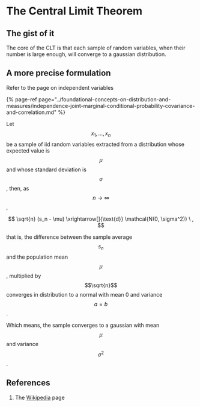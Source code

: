 # The Central Limit Theorem

## The gist of it

The core of the CLT is that each sample of random variables, when their number is large enough, will converge to a gaussian distribution.

## A more precise formulation

Refer to the page on independent variables

{% page-ref page="../foundational-concepts-on-distribution-and-measures/independence-joint-marginal-conditional-probability-covariance-and-correlation.md" %}

Let $${x_1, \ldots, x_n }$$ be a sample of iid random variables extracted from a distribution whose expected value is $$\mu$$ and whose standard deviation is $$\sigma$$ , then, as $$n \to \infty$$ ,

$$
\sqrt{n} (s_n - \mu) \xrightarrow[]{\text{d}} \mathcal{N(0, \sigma^2)} \ ,
$$

that is, the difference between the sample average $$s_n$$ and the population mean $$\mu$$ , multiplied by $$\sqrt{n}$$ converges in distribution to a normal with mean 0 and variance $$a = b$$ .

Which means, the sample converges to a gaussian with mean $$\mu$$ and variance $$\sigma^2$$.

## References

1. The [Wikipedia](https://en.wikipedia.org/wiki/Central_limit_theorem) page

